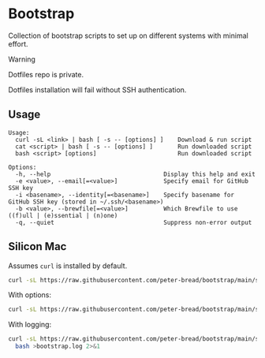 # Bootstrap

<!-- markdownlint-disable MD013 -->

Collection of bootstrap scripts to set up on different systems with minimal effort.

> [!WARNING]
> Dotfiles repo is private.
>
> Dotfiles installation will fail without SSH authentication.

## Usage

```text
Usage:
  curl -sL <link> | bash [ -s -- [options] ]    Download & run script
  cat <script> | bash [ -s -- [options] ]       Run downloaded script
  bash <script> [options]                       Run downloaded script

Options:
  -h, --help                                Display this help and exit
  -e <value>, --email[=<value>]             Specify email for GitHub SSH key
  -i <basename>, --identity[=<basename>]    Specify basename for GitHub SSH key (stored in ~/.ssh/<basename>)
  -b <value>, --brewfile[=<value>]          Which Brewfile to use ((f)ull | (e)ssential | (n)one)
  -q, --quiet                               Suppress non-error output
```

## Silicon Mac

Assumes `curl` is installed by default.

```sh
curl -sL https://raw.githubusercontent.com/peter-bread/bootstrap/main/silicon-mac.sh | bash
```

With options:

```sh
curl -sL https://raw.githubusercontent.com/peter-bread/bootstrap/main/silicon-mac.sh | bash -s -- [options]
```

With logging:

```sh
curl -sL https://raw.githubusercontent.com/peter-bread/bootstrap/main/silicon-mac.sh |
  bash >bootstrap.log 2>&1
```
